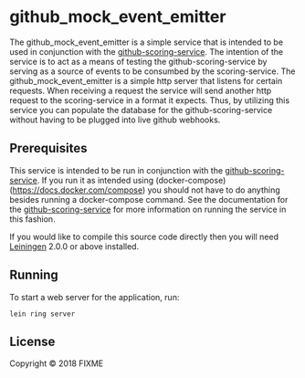 # github_mock_event_emitter

The github_mock_event_emitter is a simple service that is intended to be used in conjunction with the [github-scoring-service](https://github.com/robert-pierce/github_scoring_service). The intention of the service is to act as a means of testing the github-scoring-service by serving as a source of events to be consumbed by the scoring-service. The github_mock_event_emitter is a simple http server that listens for certain requests. When receiving a request the service will send another http request to the scoring-service in a format it expects. Thus, by utilizing this service you can populate the database for the github-scoring-service without having to be plugged into live github webhooks.

## Prerequisites
This service is intended to be run in conjunction with the [github-scoring-service](https://github.com/robert-pierce/github_scoring_service). If you run it as intended using (docker-compose)(https://docs.docker.com/compose) you should not have to do anything besides running a docker-compose command. See the documentation for the [github-scoring-service](https://github.com/robert-pierce/github_scoring_service) for more information on running the service in this fashion.

If you would like to compile this source code directly then you will need [Leiningen][] 2.0.0 or above installed.

[leiningen]: https://github.com/technomancy/leiningen

## Running

To start a web server for the application, run:

    lein ring server

## License

Copyright © 2018 FIXME
